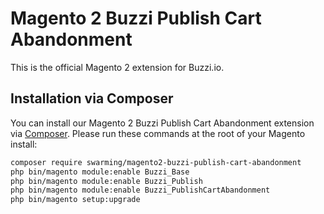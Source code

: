 Magento 2 Buzzi Publish Cart Abandonment
=============================================

This is the official Magento 2 extension for Buzzi.io.

## Installation via Composer

You can install our Magento 2 Buzzi Publish Cart Abandonment extension via [Composer](http://getcomposer.org/). Please run these commands at the root of your Magento install:
 ```bash
 composer require swarming/magento2-buzzi-publish-cart-abandonment
 php bin/magento module:enable Buzzi_Base
 php bin/magento module:enable Buzzi_Publish
 php bin/magento module:enable Buzzi_PublishCartAbandonment
 php bin/magento setup:upgrade
 ```
